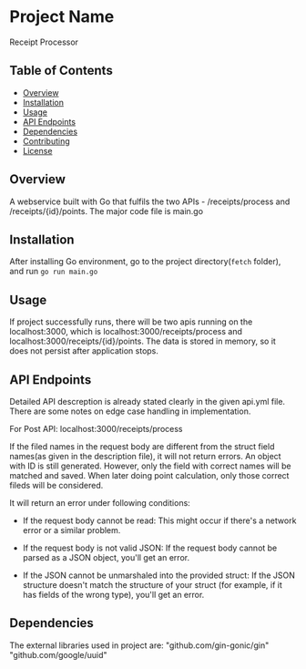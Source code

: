 # Project Name

Receipt Processor

## Table of Contents

- [Overview](#overview)
- [Installation](#installation)
- [Usage](#usage)
- [API Endpoints](#api-endpoints)
- [Dependencies](#dependencies)
- [Contributing](#contributing)
- [License](#license)

## Overview

A webservice built with Go that fulfils the two APIs - /receipts/process and /receipts/{id}/points. The major code file is main.go

## Installation

After installing Go environment, go to the project directory(`fetch` folder), and run `go run main.go`

## Usage

If project successfully runs, there will be two apis running on the localhost:3000, which is localhost:3000/receipts/process and localhost:3000/receipts/{id}/points. The data is stored in memory, so it does not persist after application stops.

## API Endpoints

Detailed API descreption is already stated clearly in the given api.yml file. There are some notes on edge case handling in implementation.

For Post API: localhost:3000/receipts/process

If the filed names in the request body are different from the struct field names(as given in the description file), it will not return errors. An object with ID is still generated. However, only the field with correct names will be matched and saved. When later doing point calculation, only those correct fileds will be considered.

It will return an error under following conditions:

* If the request body cannot be read: This might occur if there's a network error or a similar problem.

* If the request body is not valid JSON: If the request body cannot be parsed as a JSON object, you'll get an error.

* If the JSON cannot be unmarshaled into the provided struct: If the JSON structure doesn't match the structure of your struct (for example, if it has fields of the wrong type), you'll get an error.


## Dependencies

The external libraries used in project are: 	"github.com/gin-gonic/gin" "github.com/google/uuid"



